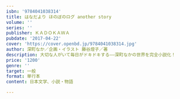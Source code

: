 ```yaml
---
isbn: '9784041038314'
title: はなだより ほのぼのログ another story
volume: ''
series: ''
publisher: ＫＡＤＯＫＡＷＡ
pubdate: '2017-04-22'
cover: 'https://cover.openbd.jp/9784041038314.jpg'
author: 深町なか／企画・イラスト 藤谷燈子／著
description: 大切な人がいて毎日がドキドキする――深町なかの世界を完全小説化！
price: '1200'
genre: ''
target: 一般
format: 単行本
content: 日本文学、小説・物語

---
```

